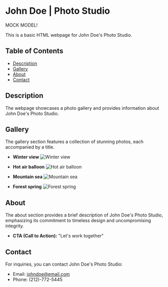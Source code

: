 # John Doe | Photo Studio

MOCK MODEL!

This is a basic HTML webpage for John Doe's Photo Studio. 

## Table of Contents

- [Description](#description)
- [Gallery](#gallery)
- [About](#about)
- [Contact](#contact)

## Description

The webpage showcases a photo gallery and provides information about John Doe's Photo Studio.

## Gallery

The gallery section features a collection of stunning photos, each accompanied by a title.

- **Winter view**
  ![Winter view](https://images.unsplash.com/photo-1539802382371-ea3996f8e2a3?q=80&w=3573&auto=format&fit=crop&ixlib=rb-4.0.3&ixid=M3wxMjA3fDB8MHxwaG90by1wYWdlfHx8fGVufDB8fHx8fA%3D%3D)

- **Hot air balloon**
  ![Hot air balloon](https://images.unsplash.com/photo-1433838552652-f9a46b332c40?q=80&w=3570&auto=format&fit=crop&ixlib=rb-4.0.3&ixid=M3wxMjA3fDB8MHxwaG90by1wYWdlfHx8fGVufDB8fHx8fA%3D%3D)

- **Mountain sea**
  ![Mountain sea](https://images.unsplash.com/photo-1696274497522-aaade3bcd737?q=80&w=3569&auto=format&fit=crop&ixlib=rb-4.0.3&ixid=M3wxMjA3fDB8MHxwaG90by1wYWdlfHx8fGVufDB8fHx8fA%3D%3D)

- **Forest spring**
  ![Forest spring](https://images.unsplash.com/photo-1495080600440-47b003ed9521?q=80&w=3571&auto=format&fit=crop&ixlib=rb-4.0.3&ixid=M3wxMjA3fDB8MHxwaG90by1wYWdlfHx8fGVufDB8fHx8fA%3D%3D)

## About

The about section provides a brief description of John Doe's Photo Studio, emphasizing its commitment to timeless design and uncompromising integrity.

- **CTA (Call to Action):**
  "Let's work together"

## Contact

For inquiries, you can contact John Doe's Photo Studio:

- Email: johndoe@email.com
- Phone: (212)-772-5445
